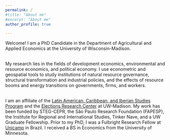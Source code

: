 ```yaml
---
permalink: /
#title: "About me"
#excerpt: "About me"
author_profile: true

---
```


Welcome! I am a PhD Candidate in the Department of Agricultural and Applied Economics at the University of Wisconsin-Madison. 
<br/>
<br/>

My research lies in the fields of development economics, environmental and resource economics, and political economy. I use econometric and geospatial tools to study institutions of natural resource governance, structural transformation and industrial policies, and the effects of resource booms and energy transitions on governments, firms, and workers.  <br/>
<br/>

I am an affiliate of the [Latin American, Caribbean, and Iberian Studies Program]( https://lacis.wisc.edu/) and the [Elections Research Center](https://elections.wisc.edu/) at UW-Madison. My work has been funded by STEG-CEPR, the São Paulo Research Foundation (FAPESP), the Institute for Regional and International Studies, Tinker Nave, and a UW Graduate Fellowship. Prior to my PhD, I was a Fulbright Research Fellow at [Unicamp](https://www.eco.unicamp.br/nea/) in Brazil. I received a BS in Economics from the University of Minnesota.



